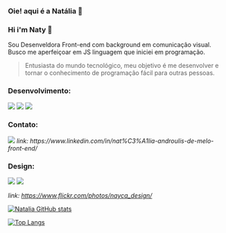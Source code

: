### Oie! aqui é a Natália 👋
### Hi i'm Naty  👋


Sou Desenveldora Front-end com background em comunicação visual.
Busco me aperfeiçoar em JS linguagem que iniciei em programação.

<blockquote> Entusiasta do mundo tecnológico, meu objetivo é me desenvolver e tornar o conhecimento de programação fácil para outras pessoas.</blockquote>

 <!-- Também trago comigo como valor alternativas sustentáveis como prioridade para qualquer solução buscada pelas empresas, acredito que “ disciplina é liberdade” porque entendo que mesmo não tendo “dom” para determinada tarefa podemos conseguir aptidões incríveis tendo disciplina.
Busco atualmente uma oportunidade que permita-me desenvolver conhecimentos profissional, intelectual e técnico. -->

### Desenvolvimento:
  <img src="https://img.shields.io/badge/CSS3-1572B6?style=for-the-badge&logo=css3&logoColor=white"/>
  <img src="https://img.shields.io/badge/HTML5-E34F26?style=for-the-badge&logo=html5&logoColor=white"/>  
  <img src="https://img.shields.io/badge/JavaScript-F7DF1E?style=for-the-badge&logo=javascript&logoColor=black"/>
  
### Contato: 
   <img src="https://img.shields.io/badge/LinkedIn-0077B5?style=for-the-badge&logo=linkedin&logoColor=white"/>
   <i>link: https://www.linkedin.com/in/nat%C3%A1lia-androulis-de-melo-front-end/ </i>

 
    
### Design:
  <img src="https://aleen42.github.io/badges/src/photoshop.svg"/>
  <img src="https://aleen42.github.io/badges/src/illustrator.svg"/>
       
   <i> link: https://www.flickr.com/photos/nayca_design/ </i>
    
[![Natalia GitHub stats](https://github-readme-stats.vercel.app/api?username=Natandroulis )](https://github.com/Natalia/github-readme-stats)

[![Top Langs](https://github-readme-stats.vercel.app/api/top-langs/?username=Natandroulis)](https://github.com/anuraghazra/github-readme-stats)

